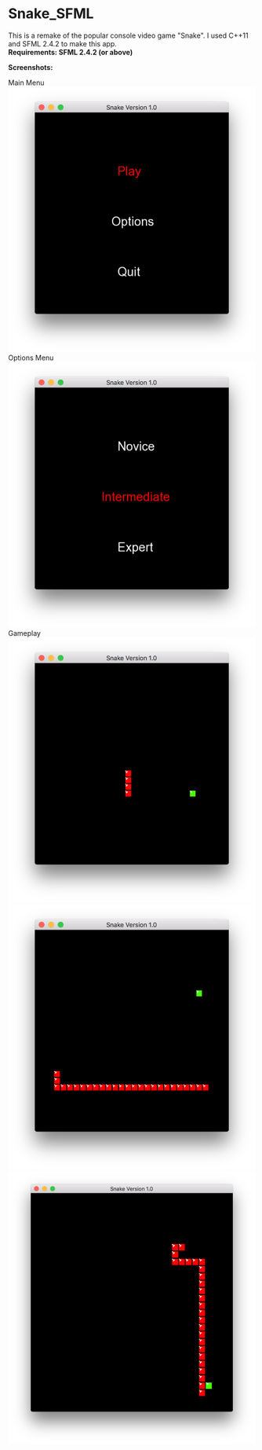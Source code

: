 # Snake_SFML

This is a remake of the popular console video game "Snake". I used C++11 and SFML 2.4.2 to make this app. <br/>
**Requirements: SFML 2.4.2 (or above)** <br/>

**Screenshots:** <br/>

Main Menu
![Main Menu](/Screenshots/ss1.png?raw=true "Main Menu")
Options Menu
![Options Menu](/Screenshots/ss2.png?raw=true "Options Menu")
Gameplay
![Gameplay](/Screenshots/ss3.png?raw=true "Gameplay")
![Gameplay](/Screenshots/ss4.png?raw=true "Gameplay")
![Gameplay](/Screenshots/ss5.png?raw=true "Gameplay")
